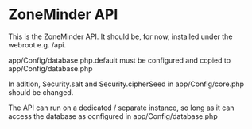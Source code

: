 ZoneMinder API
==============

This is the ZoneMinder API.  It should be, for now, installed under the webroot
e.g. /api.

app/Config/database.php.default must be configured and copied to
app/Config/database.php

In adition, Security.salt and Security.cipherSeed in app/Config/core.php should
be changed.

The API can run on a dedicated / separate instance, so long as it can access
the database as ocnfigured in app/Config/database.php
